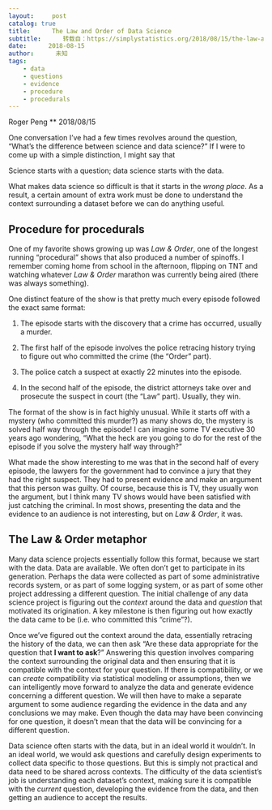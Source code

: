 ```yaml
---
layout:     post
catalog: true
title:      The Law and Order of Data Science
subtitle:      转载自：https://simplystatistics.org/2018/08/15/the-law-and-order-of-data-science/
date:      2018-08-15
author:      未知
tags:
    - data
    - questions
    - evidence
    - procedure
    - procedurals
---
```



Roger Peng
**
2018/08/15


One conversation I’ve had a few times revolves around the question, “What’s the difference between science and data science?” If I were to come up with a simple distinction, I might say that

> 
Science starts with a question; data science starts with the data.


What makes data science so difficult is that it starts in the *wrong place*. As a result, a certain amount of extra work must be done to understand the context surrounding a dataset before we can do anything useful.

## Procedure for procedurals

One of my favorite shows growing up was *Law & Order*, one of the longest running “procedural” shows that also produced a number of spinoffs. I remember coming home from school in the afternoon, flipping on TNT and watching whatever *Law & Order* marathon was currently being aired (there was always something).

One distinct feature of the show is that pretty much every episode followed the exact same format:

1. The episode starts with the discovery that a crime has occurred, usually a murder.

1. The first half of the episode involves the police retracing history trying to figure out who committed the crime (the “Order” part).

1. The police catch a suspect at exactly 22 minutes into the episode.

1. In the second half of the episode, the district attorneys take over and prosecute the suspect in court (the “Law” part). Usually, they win.


The format of the show is in fact highly unusual. While it starts off with a mystery (who committed this murder?) as many shows do, the mystery is solved half way through the episode! I can imagine some TV executive 30 years ago wondering, “What the heck are you going to do for the rest of the episode if you solve the mystery half way through?”

What made the show interesting to me was that in the second half of every episode, the lawyers for the government had to convince a jury that they had the right suspect. They had to present evidence and make an argument that this person was guilty. Of course, because this is TV, they usually won the argument, but I think many TV shows would have been satisfied with just catching the criminal. In most shows, presenting the data and the evidence to an audience is not interesting, but on *Law & Order*, it was.

## The Law & Order metaphor

Many data science projects essentially follow this format, because we start with the data. Data are available. We often don’t get to participate in its generation. Perhaps the data were collected as part of some administrative records system, or as part of some logging system, or as part of some other project addressing a different question. The initial challenge of any data science project is figuring out the *context* around the data and *question* that motivated its origination. A key milestone is then figuring out how exactly the data came to be (i.e. who committed this “crime”?).

Once we’ve figured out the context around the data, essentially retracing the history of the data, we can then ask “Are these data appropriate for the question that **I want to ask**?” Answering this question involves comparing the context surrounding the original data and then ensuring that it is compatible with the context for your question. If there is compatibility, or we can *create* compatibility via statistical modeling or assumptions, then we can intelligently move forward to analyze the data and generate evidence concerning a different question. We will then have to make a separate argument to some audience regarding the evidence in the data and any conclusions we may make. Even though the data may have been convincing for one question, it doesn’t mean that the data will be convincing for a different question.

Data science often starts with the data, but in an ideal world it wouldn’t. In an ideal world, we would ask questions and carefully design experiments to collect data specific to those questions. But this is simply not practical and data need to be shared across contexts. The difficulty of the data scientist’s job is understanding each dataset’s context, making sure it is compatible with the *current* question, developing the evidence from the data, and then getting an audience to accept the results.
